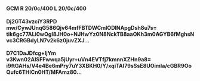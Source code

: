 #### GCM R 20/0c/400 L 20/0c/400
**Dj2GT43vzciY3RPD**<br/>**mw/CywJUnqG586Qjv64mfFBTDWCmlODlNApgDsh8u7s=**<br/>**tik6gc77ALi0wOgl8JH0o+NJHwYz0N8NckTB8aaOKh3m0AGYB6fMghsNvc3CRGBdyLN7v2k6z0juvZXJ...**<br/><br/>
**D7C1DaJDfcg+ljYm**<br/>**v3Kwn02AlSFFwwqa5jUyr+uVn4EVTfj7kmnnXZHn9a8=**<br/>**i9ftGAHs/V4e4Be6mPry7uY3XBKH0/Y/xqiTAI79sSsE8UOimIa/cGBR9OoQufc6THICn0HT/MFAmz80...**